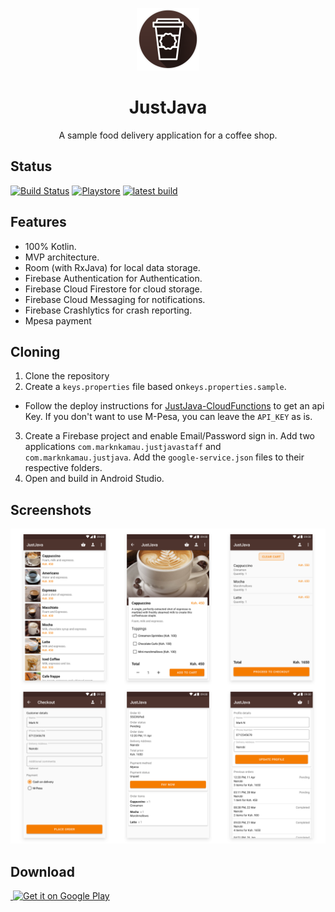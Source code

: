 <p align="center">
	<img
		width="100"
		alt="Logo"
		src="/images/just_java_logo.png">
</p>
<h1 align="center">
	JustJava
</h1>
<p align="center">
A sample food delivery application for a coffee shop.
</p>

## Status
[![Build Status](https://app.bitrise.io/app/c373b1aa540acc1c/status.svg?token=u-KpJIBnS_0TQUtBtYNEJQ&branch=master)](https://app.bitrise.io/app/c373b1aa540acc1c)
[![Playstore](https://img.shields.io/badge/Download-Playstore-brightgreen.svg)](https://play.google.com/store/apps/details?id=com.marknkamau.justjava)
[![latest build](https://img.shields.io/badge/Download-Latest%20build-brightgreen.svg)](https://skyll.herokuapp.com/justjava?redirect=true)

## Features

* 100% Kotlin.
* MVP architecture.
* Room (with RxJava) for local data storage.
* Firebase Authentication for Authentication.
* Firebase Cloud Firestore for cloud storage.
* Firebase Cloud Messaging for notifications. 
* Firebase Crashlytics for crash reporting.
* Mpesa payment

## Cloning
1. Clone the repository
2. Create a `keys.properties` file based on`keys.properties.sample`.   
- Follow the deploy instructions for [JustJava-CloudFunctions](https://github.com/MarkNjunge/JustJava-CloudFunctions)
to get an api Key. If you don't want to use M-Pesa, you can leave the `API_KEY` as is.
3. Create a Firebase project and enable Email/Password sign in. Add two applications `com.marknkamau.justjavastaff` 
and `com.marknkamau.justjava`. Add the `google-service.json` files to their respective folders.
4. Open and build in Android Studio.

## Screenshots

![App](/images/branding.png)

## Download 
<a href='https://play.google.com/store/apps/details?id=com.marknkamau.justjava'>
​    <img alt='Get it on Google Play' 
​         src='https://play.google.com/intl/en_us/badges/images/generic/en_badge_web_generic.png'
​         height="116" width="300"/>
</a>  
